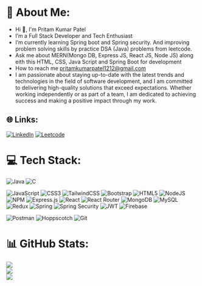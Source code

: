 # 💫 About Me:
- Hi 👋, I'm Pritam Kumar Patel<br>
- I’m a Full Stack Developer and Tech Enthusiast <br>
- I’m currently learning Spring boot and Spring security. And improving problem solving skills by practice DSA (Java) problems from leetcode.<br>
- Ask me about MERN(Mongo DB, Express JS, React JS, Node JS) along eith this HTML, CSS, Java Script and Spring Boot for development <br>
- How to reach me pritamkumarpatel1212@gmail.com<br>
- I am passionate about staying up-to-date with the 
latest trends and technologies in the field of 
software development,
and I am committed to delivering high-quality solutions 
that exceed expectations. Whether working independently
or as part of a team, I am dedicated to achieving success 
and making a positive impact through my work.


## 🌐 Links:
[![LinkedIn](https://img.shields.io/badge/LinkedIn-%230077B5.svg?logo=linkedin&logoColor=white)](https://www.linkedin.com/in/pritam-kumar-patel-16aa68248/) [![Leetcode](https://img.shields.io/badge/Leetcode-000000?logo=Leetcode&logoColor=white)](https://leetcode.com/pritamkumar3778/) 

# 💻 Tech Stack:
![Java](https://img.shields.io/badge/java-%23ED8B00.svg?style=flat-square&logo=java&logoColor=white) 
![C](https://img.shields.io/badge/c-%2300599C.svg?style=flat-square&logo=c&logoColor=white) 

![JavaScript](https://img.shields.io/badge/javascript-%23323330.svg?style=flat-square&logo=javascript&logoColor=%23F7DF1E) 
![CSS3](https://img.shields.io/badge/css3-%231572B6.svg?style=flat-square&logo=css3&logoColor=white) 
![TailwindCSS](https://img.shields.io/badge/tailwindcss-%2338B2AC.svg?style=flat-square&logo=tailwind-css&logoColor=white) 
![Bootstrap](https://img.shields.io/badge/bootstrap-%23563D7C.svg?style=flat-square&logo=bootstrap&logoColor=white) 
![HTML5](https://img.shields.io/badge/html5-%23E34F26.svg?style=flat-square&logo=html5&logoColor=white) 
![NodeJS](https://img.shields.io/badge/node.js-6DA55F?style=flat-square&logo=node.js&logoColor=white) 
![NPM](https://img.shields.io/badge/NPM-%23000000.svg?style=flat-square&logo=npm&logoColor=white) 
![Express.js](https://img.shields.io/badge/express.js-%23404d59.svg?style=flat-square&logo=express&logoColor=%2361DAFB) 
![React](https://img.shields.io/badge/react-%2320232a.svg?style=flat-square&logo=react&logoColor=%2361DAFB) 
![React Router](https://img.shields.io/badge/React_Router-CA4245?style=flat-square&logo=react-router&logoColor=white) 
![MongoDB](https://img.shields.io/badge/MongoDB-%234ea94b.svg?style=flat-square&logo=mongodb&logoColor=white) 
![MySQL](https://img.shields.io/badge/mysql-%2300f.svg?style=flat-square&logo=mysql&logoColor=white) 
![Redux](https://img.shields.io/badge/redux-%23593d88.svg?style=flat-square&logo=redux&logoColor=white) 
![Spring](https://img.shields.io/badge/Spring%20Boot%20-6DA55F?style=flat-square&logo=Spring&logoColor=white) 
![Spring Security](https://img.shields.io/badge/Spring%20Security%20-6DA55F?style=flat-square&logo=Spring&logoColor=white)
![JWT](https://img.shields.io/badge/JWT-black?style=flat-square&logo=JSON%20web%20tokens) 
![Firebase](https://img.shields.io/badge/firebase-%23039BE5.svg?style=flat-square&logo=firebase) 

![Postman](https://img.shields.io/badge/Postman-FF6C37?style=flat-square&logo=postman&logoColor=white) 
![Hoppscotch](https://img.shields.io/badge/Hoppscotch-FF6C37?style=flat-square&logo=hoppscotch&logoColor=white) 
![Git](https://img.shields.io/badge/Git-FF6C37?style=flat-square&logo=git&logoColor=white) 
# 📊 GitHub Stats:
![](https://github-readme-stats.vercel.app/api?username=asrinibash&theme=radical&hide_border=true&include_all_commits=true&count_private=true)<br/>
![](https://github-readme-streak-stats.herokuapp.com/?user=asrinibash&theme=radical&hide_border=true)<br/>
![](https://github-readme-stats.vercel.app/api/top-langs/?username=asrinibash&theme=radical&hide_border=true&include_all_commits=true&count_private=true&layout=compact)

<!-- Proudly created with GPRM ( https://gprm.itsvg.in ) -->
